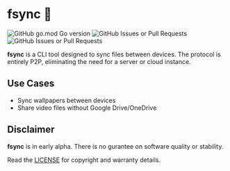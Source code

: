 # fsync 🔄
![GitHub go.mod Go version](https://img.shields.io/github/go-mod/go-version/sebastian-j-ibanez/fsync)
![GitHub Issues or Pull Requests](https://img.shields.io/github/issues/sebastian-j-ibanez/fsync?logo=github&color=blue)
![GitHub Issues or Pull Requests](https://img.shields.io/github/issues-closed/sebastian-j-ibanez/fsync?style=flat&logo=github&color=blue)

**fsync** is a CLI tool designed to sync files between devices. The protocol is entirely P2P, eliminating the need for a server or cloud instance.

## Use Cases
- Sync wallpapers between devices
- Share video files without Google Drive/OneDrive

## Disclaimer
**fsync** is in early alpha. There is no gurantee on software quality or stability.

Read the [LICENSE](LICENSE) for copyright and warranty details.
